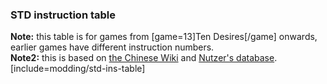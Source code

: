 ### STD instruction table
**Note:** this table is for games from [game=13]Ten Desires[/game] onwards, earlier games have different instruction numbers.  
**Note2:** this is based on [the Chinese Wiki](https://thwiki.cc/%E8%84%9A%E6%9C%AC%E5%AF%B9%E7%85%A7%E8%A1%A8/%E5%85%B6%E4%BB%96) and [Nutzer's database](http://nutzer.bplaced.net/sf2.html).  
[include=modding/std-ins-table]